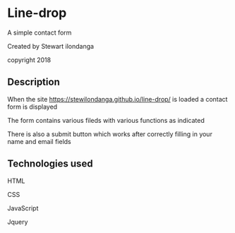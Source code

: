 # Line-drop

A simple contact form 

Created by Stewart ilondanga

copyright 2018

## Description

When the site https://stewilondanga.github.io/line-drop/ is loaded a contact form is displayed

The form contains various fileds with various functions as indicated

There is also a submit button which works after correctly filling in your name and email fields

## Technologies used

HTML

CSS

JavaScript

Jquery
